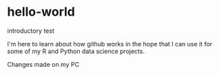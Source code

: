 # hello-world
introductory test

I'm here to learn about how github works in the hope that I can use it for some of my R and Python data science projects.

Changes made on my PC
